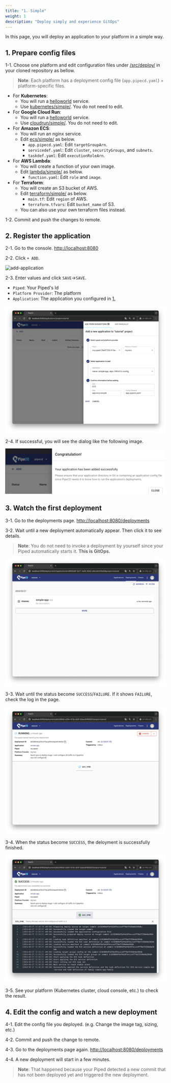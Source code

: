 ```yaml
---
title: "1. Simple"
weight: 1
description: "Deploy simply and experience GitOps"
---
```


In this page, you will deploy an application to your platform in a simple way.

## 1. Prepare config files

1-1. Choose one platform and edit configuration files under [/src/deploy/](https://github.com/ca-dp/pipecd-tutorial/tree/main/src/deploy/) in your cloned repository as bellow.
   > **Note**: Each platform has a deployment config file (`app.pipecd.yaml`) + platform-specific files.

- For **Kubernetes**:
  - You will run a [helloworld](https://github.com/pipe-cd/pipecd/pkgs/container/helloworld) service.
  - Use [kubernetes/simple/](https://github.com/ca-dp/pipecd-tutorial/tree/main/src/deploy/kubernetes/simple). You do not need to edit.
- For **Google Cloud Run**:
  - You will run a [helloworld](https://github.com/pipe-cd/pipecd/pkgs/container/helloworld) service.
  - Use [cloudrun/simple/](https://github.com/ca-dp/pipecd-tutorial/tree/main/src/deploy/cloudrun/simple). You do not need to edit.
- For **Amazon ECS**:
  - You will run an nginx service.
  - Edit [ecs/simple/](https://github.com/ca-dp/pipecd-tutorial/tree/main/src/deploy/ecs/simple) as below.
    - `app.pipecd.yaml`: Edit `targetGroupArn`.
    - `servicedef.yaml`: Edit `cluster`, `securityGroups`, and `subnets`.
    - `taskdef.yaml`: Edit `executionRoleArn`.
- For **AWS Lambda**:
  - You will create a function of your own image.
  - Edit [lambda/simple/](https://github.com/ca-dp/pipecd-tutorial/tree/main/src/deploy/lambda/simple) as below.
    - `function.yaml`: Edit `role` and `image`.
- For **Terraform**:
  - You will create an S3 bucket of AWS.
  - Edit [terraform/simple/](https://github.com/ca-dp/pipecd-tutorial/tree/main/src/deploy/terraform/simple) as below.
    - `main.tf`: Edit `region` of AWS.
    - `terraform.tfvars`: Edit `bucket_name` of S3.
  - You can also use your own terraform files instead.


1-2. Commit and push the changes to remote.


## 2. Register the application

2-1. Go to the console. [http://localhost:8080](http://localhost:8080)

2-2. Click `+ ADD`.

![add-application](/images/deploy/application-add.png)

2-3. Enter values and click `SAVE`->`SAVE`.
   - `Piped`: Your Piped's Id
   - `Platform Provider`: The platform
   - `Application`: The application you configured in [1.](#1-prepare-config-files)

![add-application-input](/images/deploy/application-add-input.png)

2-4. If successful, you will see the dialog like the following image.

![application-is-added](/images/deploy/application-is-added.png)


## 3. Watch the first deployment

3-1. Go to the deployments page. [http://localhost:8080/deployments](http://localhost:8080/deployments)

3-2. Wait until a new deployment automatically appear. Then click it to see details.

> **Note**: You do not need to invoke a deployment by yourself since your Piped automatically starts it. **This is GitOps.**

![deployment-appear](/images/deploy/deployment-appear.png)


3-3. Wait until the status become `SUCCESS`/`FAILURE`. If it shows `FAILURE`, check the log in the page.

![deployment-deploying](/images/deploy/deployment-deploying.png)


3-4. When the status become `SUCCESS`, the deloyment is successfully finished.

![deployment-success](/images/deploy/deployment-success.png)

3-5. See your platform (Kubernetes cluster, cloud console, etc.) to check the result.
     


## 4. Edit the config and watch a new deployment

4-1. Edit the config file you deployed. (e.g. Change the image tag, sizing, etc.)

4-2. Commit and push the change to remote.

4-3. Go to the deployments page again. [http://localhost:8080/deployments](http://localhost:8080/deployments)

4-4. A new deployment will start in a few minutes.
> **Note**: That happened because your Piped detected a new commit that has not been deployed yet and triggered the new deployment.
